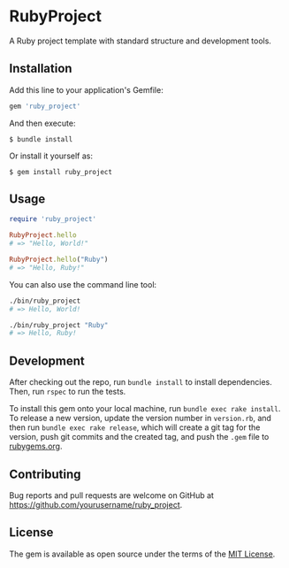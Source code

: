 # RubyProject

A Ruby project template with standard structure and development tools.

## Installation

Add this line to your application's Gemfile:

```ruby
gem 'ruby_project'
```

And then execute:

    $ bundle install

Or install it yourself as:

    $ gem install ruby_project

## Usage

```ruby
require 'ruby_project'

RubyProject.hello
# => "Hello, World!"

RubyProject.hello("Ruby")
# => "Hello, Ruby!"
```

You can also use the command line tool:

```bash
./bin/ruby_project
# => Hello, World!

./bin/ruby_project "Ruby"
# => Hello, Ruby!
```

## Development

After checking out the repo, run `bundle install` to install dependencies. Then, run `rspec` to run the tests.

To install this gem onto your local machine, run `bundle exec rake install`. To release a new version, update the version number in `version.rb`, and then run `bundle exec rake release`, which will create a git tag for the version, push git commits and the created tag, and push the `.gem` file to [rubygems.org](https://rubygems.org).

## Contributing

Bug reports and pull requests are welcome on GitHub at https://github.com/yourusername/ruby_project.

## License

The gem is available as open source under the terms of the [MIT License](https://opensource.org/licenses/MIT).